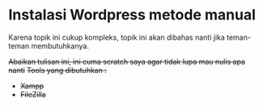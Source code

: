 # Instalasi Wordpress metode manual

Karena topik ini cukup kompleks, topik ini akan dibahas nanti jika teman-teman membutuhkanya.


~~Abaikan tulisan ini, ini cuma scratch saya agar tidak lupa mau nulis apa nanti~~
~~Tools yang dibutuhkan :~~
* ~~Xampp~~
* ~~FileZilla~~